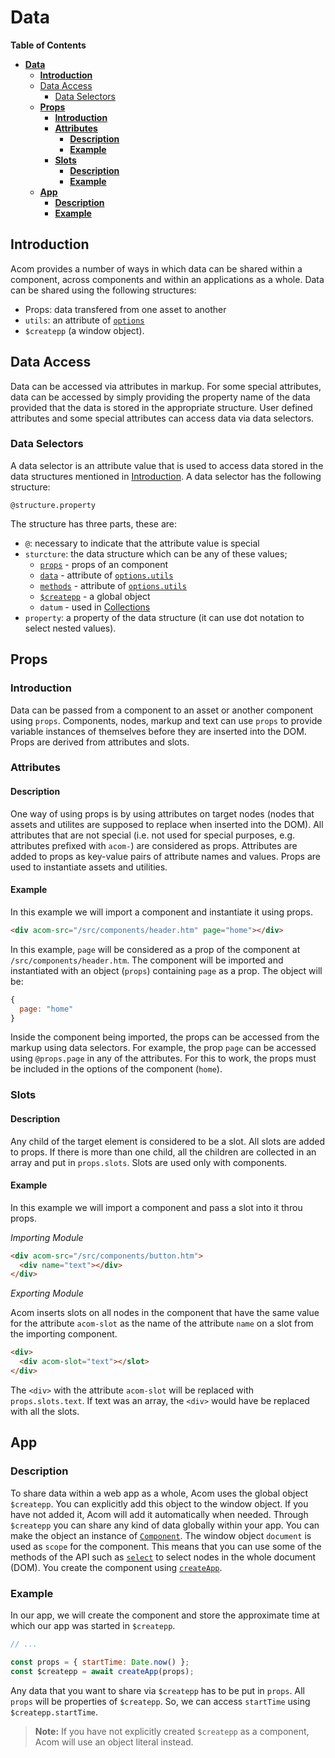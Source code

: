 # __Data__

__Table of Contents__

- [__Data__](#data)
  - [__Introduction__](#introduction)
  - [Data Access](#data-access)
    - [Data Selectors](#data-selectors)
  - [__Props__](#props)
    - [__Introduction__](#introduction-1)
    - [__Attributes__](#attributes)
      - [__Description__](#description)
      - [__Example__](#example)
    - [__Slots__](#slots)
      - [__Description__](#description-1)
      - [__Example__](#example-1)
  - [__App__](#app)
    - [__Description__](#description-2)
    - [__Example__](#example-2)


## __Introduction__

Acom provides a number of ways in which data can be shared within a component, across components and within an applications as a whole. Data can be shared using the following structures:

* Props: data transfered from one asset to another
* `utils`: an attribute of [`options`](options.md)
* `$createpp` (a window object).

## Data Access

Data can be accessed via attributes in markup. For some special attributes, data can be accessed by simply providing the property name of the data provided that the data is stored in the appropriate structure. User defined attributes and some special attributes can access data via data selectors.

### Data Selectors

A data selector is an attribute value that is used to access data stored in the data structures mentioned in [Introduction](#introduction). A data selector has the following structure:

`@structure.property`

The structure has three parts, these are:

* `@`: necessary to indicate that the attribute value is special
* `sturcture`: the data structure which can be any of these values;
  * [`props`](#props) - props of an component
  * [`data`](#data) - attribute of [`options.utils`](options.md#utils)
  * [`methods`](#methods) - attribute of [`options.utils`](options.md#utils)
  * [`$createpp`](#app) - a global object
  * `datum` - used in [Collections](collections.md)
* `property`: a property of the data structure (it can use dot notation to select nested values).

## __Props__

### __Introduction__

Data can be passed from a component to an asset or another component using `props`. Components, nodes, markup and text can use `props` to provide variable instances of themselves before they are inserted into the DOM. Props are derived from attributes and slots.

### __Attributes__

#### __Description__

One way of using props is by using attributes on target nodes (nodes that assets and utilites are supposed to replace when inserted into the DOM). All attributes that are not special (i.e. not used for special purposes, e.g. attributes prefixed with `acom-`) are considered as props. Attributes are added to props as key-value pairs of attribute names and values. Props are used to instantiate assets and utilities.

#### __Example__

In this example we will import a component and instantiate it using props.

```html
<div acom-src="/src/components/header.htm" page="home"></div>
```

In this example, `page` will be considered as a prop of the component at `/src/components/header.htm`. The component will be imported and instantiated with an object (`props`) containing `page` as a prop. The object will be:

```javascript
{
  page: "home"
}
```

Inside the component being imported, the props can be accessed from the markup using data selectors. For example, the prop `page` can be accessed using `@props.page` in any of the attributes. For this to work, the props must be included in the options of the component (`home`).

### __Slots__

#### __Description__

Any child of the target element is considered to be a slot. All slots are added to props. If there is more than one child, all the children are collected in an array and put in `props.slots`. Slots are used only with components.

#### __Example__

In this example we will import a component and pass a slot into it throu props.

_Importing Module_

```html
<div acom-src="/src/components/button.htm">
  <div name="text"></div>
</div>
```

_Exporting Module_

Acom inserts slots on all nodes in the component that have the same value for the attribute `acom-slot` as the name of the attribute `name` on a slot from the importing component.

```html
<div>
  <div acom-slot="text"></slot>
</div>
```

The `<div>` with the attribute `acom-slot` will be replaced with `props.slots.text`. If text was an array, the `<div>` would have be replaced with all the slots.



## __App__

### __Description__

To share data within a web app as a whole, Acom uses the global object `$createpp`. You can explicitly add this object to the window object. If you have not added it, Acom will add it automatically when needed. Through `$createpp` you can share any kind of data globally within your app. You can make the object an instance of [`Component`](component/component.md). The window object `document` is used as `scope` for the component. This means that you can use some of the methods of the API such as [`select`](component/component.md#select) to select nodes in the whole document (DOM). You create the component using [`createApp`](component/component.md#createapp).

### __Example__

In our app, we will create the component and store the approximate time at which our app was started in `$createpp`.

```javascript
// ...

const props = { startTime: Date.now() };
const $createpp = await createApp(props);
```

Any data that you want to share via `$createpp` has to be put in `props`. All `props` will be properties of `$createpp`. So, we can access `startTime` using `$createpp.startTime`.

> __Note:__ If you have not explicitly created `$createpp` as a component, Acom will use an object literal instead.